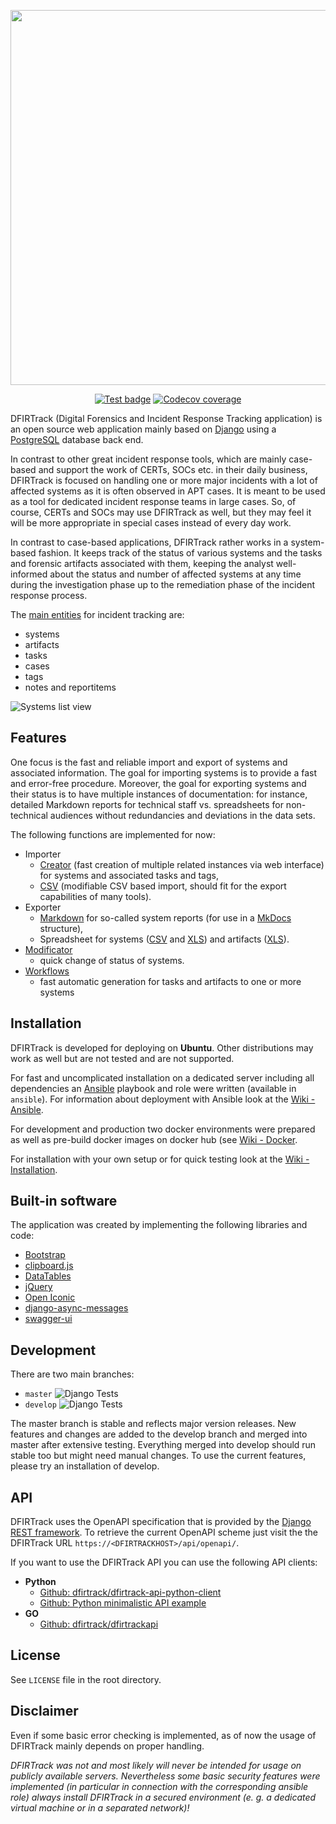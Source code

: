 <div>
    <p align="center">
        <img src="dfirtrack_main/static/dfirtrack_main/img/dfirtrack_logo.png" width="600">
    </p>
</div>

<div>
    <p align="center">
        <a href><img src="https://github.com/stuhli/dfirtrack/workflows/Django%20Tests/badge.svg?branch=master" alt="Test badge"></a>
        <a href="https://codecov.io/gh/dfirtrack/dfirtrack" target="_blank"><img src="https://codecov.io/gh/dfirtrack/dfirtrack/branch/master/graph/badge.svg" alt="Codecov coverage"></a>
    </p>
</div>

DFIRTrack (Digital Forensics and Incident Response Tracking application) is an open source web application mainly based on [Django](https://www.djangoproject.com/) using a [PostgreSQL](https://www.postgresql.org/) database back end.

In contrast to other great incident response tools, which are mainly case-based and support the work of CERTs, SOCs etc. in their daily business, DFIRTrack is focused on handling one or more major incidents with a lot of affected systems as it is often observed in APT cases.
It is meant to be used as a tool for dedicated incident response teams in large cases.
So, of course, CERTs and SOCs may use DFIRTrack as well, but they may feel it will be more appropriate in special cases instead of every day work.

In contrast to case-based applications, DFIRTrack rather works in a system-based fashion.
It keeps track of the status of various systems and the tasks and forensic artifacts associated with them, keeping the analyst well-informed about the status and number of affected systems at any time during the investigation phase up to the remediation phase of the incident response process.

The [main entities](https://github.com/dfirtrack/dfirtrack/wiki/Data-model) for incident tracking are:

* systems
* artifacts
* tasks
* cases
* tags
* notes and reportitems

![Systems list view](screenshots/systems_list.png)

## Features

One focus is the fast and reliable import and export of systems and associated information.
The goal for importing systems is to provide a fast and error-free procedure.
Moreover, the goal for exporting systems and their status is to have multiple instances of documentation: for instance, detailed Markdown reports for technical staff vs. spreadsheets for non-technical audiences without redundancies and deviations in the data sets.

The following functions are implemented for now:

* Importer
    * [Creator](https://github.com/dfirtrack/dfirtrack/wiki/Import-data#system-creator) (fast creation of multiple related instances via web interface) for systems and associated tasks and tags,
    * [CSV](https://github.com/dfirtrack/dfirtrack/wiki/Import-data#system-file-importer-csv) (modifiable CSV based import, should fit for the export capabilities of many tools).
* Exporter
    * [Markdown](https://github.com/dfirtrack/dfirtrack/wiki/Export-data#system-markdown-exporter) for so-called system reports (for use in a [MkDocs](https://www.mkdocs.org/) structure),
    * Spreadsheet for systems ([CSV](https://github.com/dfirtrack/dfirtrack/wiki/Export-data#system-spreadsheet-exporter-csv) and [XLS](https://github.com/dfirtrack/dfirtrack/wiki/Export-data#system-spreadsheet-exporter-xls)) and artifacts ([XLS](https://github.com/dfirtrack/dfirtrack/wiki/Export-data#artifact-spreadsheet-exporter-xls)).
* [Modificator](https://github.com/dfirtrack/dfirtrack/wiki/Modify-data#modificator)
    * quick change of status of systems.
* [Workflows](https://github.com/dfirtrack/dfirtrack/wiki/Modify-data#workflow)
    * fast automatic generation for tasks and artifacts to one or more systems

## Installation

DFIRTrack is developed for deploying on **Ubuntu**.
Other distributions may work as well but are not tested and are not supported.

For fast and uncomplicated installation on a dedicated server including all dependencies an [Ansible](https://docs.ansible.com/ansible/latest/) playbook and role were written (available in `ansible`).
For information about deployment with Ansible look at the  [Wiki - Ansible](https://github.com/stuhli/dfirtrack/wiki/Ansible).

For development and production two docker environments were prepared as well as pre-build docker images on docker hub (see [Wiki - Docker](https://github.com/stuhli/dfirtrack/wiki/Docker).

For installation with your own setup or for quick testing look at the [Wiki - Installation](https://github.com/stuhli/dfirtrack/wiki/Installation).

## Built-in software

The application was created by implementing the following libraries and code:

* [Bootstrap](https://github.com/twbs/bootstrap)
* [clipboard.js](https://github.com/zenorocha/clipboard.js)
* [DataTables](https://github.com/DataTables/DataTables)
* [jQuery](https://github.com/jquery/jquery)
* [Open Iconic](https://github.com/iconic/open-iconic)
* [django-async-messages](https://github.com/codeinthehole/django-async-messages)
* [swagger-ui](https://github.com/swagger-api/swagger-ui)

## Development

There are two main branches:

* `master` ![Django Tests](https://github.com/stuhli/dfirtrack/workflows/Django%20Tests/badge.svg?branch=master)
* `develop` ![Django Tests](https://github.com/stuhli/dfirtrack/workflows/Django%20Tests/badge.svg?branch=develop)

The master branch is stable and reflects major version releases.
New features and changes are added to the develop branch and merged into master after extensive testing.
Everything merged into develop should run stable too but might need manual changes.
To use the current features, please try an installation of develop.

## API

DFIRTrack uses the OpenAPI specification that is provided by the [Django REST framework](https://www.django-rest-framework.org/).
To retrieve the current OpenAPI scheme just visit the the DFIRTrack URL `https://<DFIRTRACKHOST>/api/openapi/`.

If you want to use the DFIRTrack API you can use the following API clients:

* **Python**
    * [Github: dfirtrack/dfirtrack-api-python-client](https://github.com/dfirtrack/dfirtrack-api-python-client)
    * [Github: Python minimalistic API example](https://github.com/dfirtrack/dfirtrack-python-api-example)
* **GO**
    * [Github: dfirtrack/dfirtrackapi](https://github.com/dfirtrack/dfirtrackapi)

## License

See `LICENSE` file in the root directory.

## Disclaimer

Even if some basic error checking is implemented, as of now the usage of DFIRTrack mainly depends on proper handling.

*DFIRTrack was not and most likely will never be intended for usage on publicly available servers. Nevertheless some basic security features were implemented (in particular in connection with the corresponding ansible role) always install DFIRTrack in a secured environment (e. g. a dedicated virtual machine or in a separated network)!*
